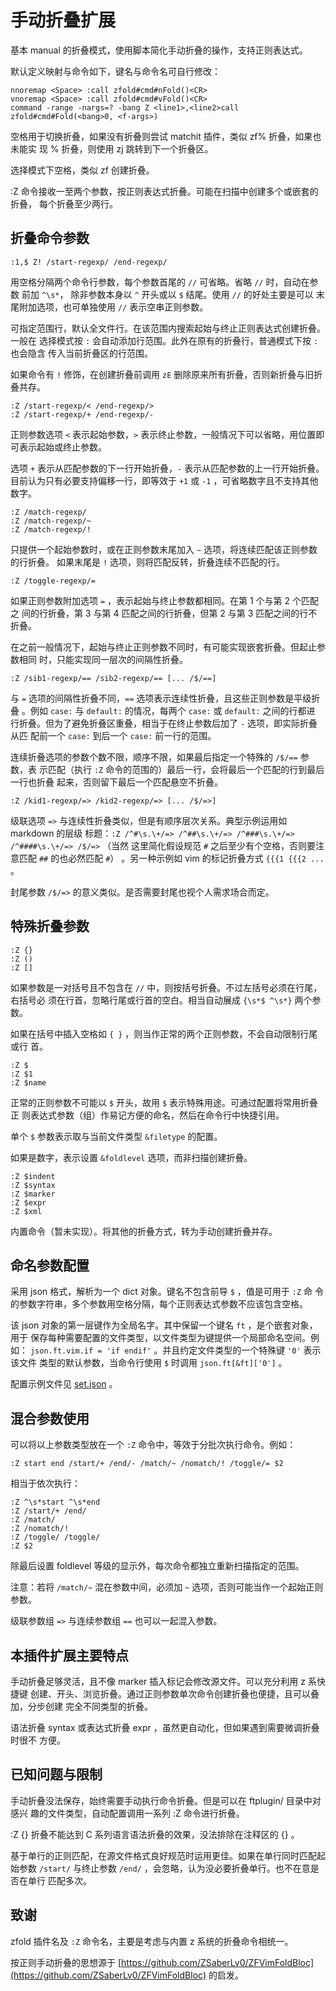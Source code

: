 # 手动折叠扩展

基本 manual 的折叠模式，使用脚本简化手动折叠的操作，支持正则表达式。

默认定义映射与命令如下，键名与命令名可自行修改：
```vim
nnoremap <Space> :call zfold#cmd#nFold()<CR>
vnoremap <Space> :call zfold#cmd#vFold()<CR>
command -range -nargs=? -bang Z <line1>,<line2>call zfold#cmd#Fold(<bang>0, <f-args>)
```

空格用于切换折叠，如果没有折叠则尝试 matchit 插件，类似 zf% 折叠，如果也未能实
现 % 折叠，则使用 zj 跳转到下一个折叠区。

选择模式下空格，类似 zf 创建折叠。

:Z 命令接收一至两个参数，按正则表达式折叠。可能在扫描中创建多个或嵌套的折叠，
每个折叠至少两行。

## 折叠命令参数

```vim
:1,$ Z! /start-regexp/ /end-regexp/
```

用空格分隔两个命令行参数，每个参数首尾的 `//` 可省略。省略 `//` 时，自动在参数
前加 `^\s*`， 除非参数本身以 `^` 开头或以 `$` 结尾。使用 `//` 的好处主要是可以
末尾附加选项，也可单独使用 `//` 表示空串正则参数。

可指定范围行，默认全文件行。在该范围内搜索起始与终止正则表达式创建折叠。一般在
选择模式按 `:` 会自动添加行范围。此外在原有的折叠行，普通模式下按 `:` 也会隐含
传入当前折叠区的行范围。

如果命令有 `!` 修饰，在创建折叠前调用 `zE` 删除原来所有折叠，否则新折叠与旧折
叠共存。

```vim
:Z /start-regexp/< /end-regexp/>
:Z /start-regexp/+ /end-regexp/-
```

正则参数选项 `<` 表示起始参数，`>` 表示终止参数，一般情况下可以省略，用位置即
可表示起始或终止参数。

选项 `+` 表示从匹配参数的下一行开始折叠，`-` 表示从匹配参数的上一行开始折叠。
目前认为只有必要支持偏移一行，即等效于 `+1` 或 `-1` ，可省略数字且不支持其他数字。

```
:Z /match-regexp/
:Z /match-regexp/~
:Z /match-regexp/!
```

只提供一个起始参数时，或在正则参数末尾加入 `~` 选项，将连续匹配该正则参数的行折叠。
如果末尾是 `!` 选项，则将匹配反转，折叠连续不匹配的行。

```
:Z /toggle-regexp/=
```

如果正则参数附加选项 `=` ，表示起始与终止参数都相同。在第 1 个与第 2 个匹配之
间的行折叠，第 3 与第 4 匹配之间的行折叠，但第 2 与第 3 匹配之间的行不折叠。

在之前一般情况下，起始与终止正则参数不同时，有可能实现嵌套折叠。但起止参数相同
时，只能实现同一层次的间隔性折叠。

```
:Z /sib1-regexp/== /sib2-regexp/== [... /$/==]
```

与 `=` 选项的间隔性折叠不同，`==` 选项表示连续性折叠，且这些正则参数是平级折叠
。例如 `case:` 与 `default:` 的情况，每两个 `case:` 或 `default:` 之间的行都进
行折叠。但为了避免折叠区重叠，相当于在终止参数后加了 `-` 选项，即实际折叠从匹
配前一个 `case:` 到后一个 `case:` 前一行的范围。

连续折叠选项的参数个数不限，顺序不限，如果最后指定一个特殊的 `/$/==` 参数，表
示匹配（执行 `:Z` 命令的范围的）最后一行，会将最后一个匹配的行到最后一行也折叠
起来，否则留下最后一个匹配悬空不折叠。

```
:Z /kid1-regexp/=> /kid2-regexp/=> [... /$/=>]
```

级联选项 `=>` 与连续性折叠类似，但是有顺序层次关系。典型示例运用如 markdown 的层级
标题：`:Z /^#\s.\+/=> /^##\s.\+/=> /^###\s.\+/=> /^####\s.\+/=> /$/=>` （当然
这里简化假设规范 `#` 之后至少有个空格，否则要注意匹配 `##` 的也必然匹配 `#`）
。另一种示例如 vim 的标记折叠方式 `{{{1 {{{2 ...` 。

封尾参数 `/$/=>` 的意义类似。是否需要封尾也视个人需求场合而定。

## 特殊折叠参数

```
:Z {}
:Z ()
:Z []
```

如果参数是一对括号且不包含在 `//` 中，则按括号折叠。不过左括号必须在行尾，右括号必
须在行首，忽略行尾或行首的空白。相当自动展成 `{\s*$ ^\s*}` 两个参数。

如果在括号中插入空格如 `{ }` ，则当作正常的两个正则参数，不会自动限制行尾或行
首。

```
:Z $
:Z $1
:Z $name
```

正常的正则参数不可能以 `$` 开头，故用 `$` 表示特殊用途。可通过配置将常用折叠正
则表达式参数（组）作易记方便的命名，然后在命令行中快捷引用。

单个 `$` 参数表示取与当前文件类型 `&filetype` 的配置。

如果是数字，表示设置 `&foldlevel` 选项，而非扫描创建折叠。

```
:Z $indent
:Z $syntax
:Z $marker
:Z $expr
:Z $xml
```

内置命令（暂未实现）。将其他的折叠方式，转为手动创建折叠并存。

## 命名参数配置

采用 json 格式，解析为一个 dict 对象。键名不包含前导 `$` ，值是可用于 `:Z` 命
令的参数字符串，多个参数用空格分隔，每个正则表达式参数不应该包含空格。

该 json 对象的第一层键作为全局名字。其中保留一个键名 `ft` ，是个嵌套对象，用于
保存每种需要配置的文件类型，以文件类型为键提供一个局部命名空间。例如：
`json.ft.vim.if = 'if endif'` 。并且约定文件类型的一个特殊键 `'0'` 表示该文件
类型的默认参数，当命令行使用 `$` 时调用 `json.ft[&ft]['0']` 。

配置示例文件见 [set.json](set.json) 。

## 混合参数使用

可以将以上参数类型放在一个 `:Z` 命令中，等效于分批次执行命令。例如：

```
:Z start end /start/+ /end/- /match/~ /nomatch/! /toggle/= $2
```

相当于依次执行：
```
:Z ^\s*start ^\s*end
:Z /start/+ /end/
:Z /match/
:Z /nomatch/!
:Z /toggle/ /toggle/
:Z $2
```

除最后设置 foldlevel 等级的显示外，每次命令都独立重新扫描指定的范围。

注意：若将 `/match/~` 混在参数中间，必须加 `~` 选项，否则可能当作一个起始正则
参数。

级联参数组 `=>` 与连续参数组 `==` 也可以一起混入参数。

## 本插件扩展主要特点

手动折叠足够灵活，且不像 marker 插入标记会修改源文件。可以充分利用 z 系快捷键
创建、开头、浏览折叠。通过正则参数单次命令创建折叠也便捷，且可以叠加，分步创建
完全不同类型的折叠。

语法折叠 syntax 或表达式折叠 expr ，虽然更自动化，但如果遇到需要微调折叠时很不
方便。

## 已知问题与限制

手动折叠没法保存，始终需要手动执行命令折叠。但是可以在 ftplugin/ 目录中对感兴
趣的文件类型，自动配置调用一系列 :Z 命令进行折叠。

:Z {} 折叠不能达到 C 系列语言语法折叠的效果，没法排除在注释区的 {} 。

基于单行的正则匹配，在源文件格式良好规范时运用更佳。如果在单行同时匹配起始参数
`/start/` 与终止参数 `/end/` ，会忽略，认为没必要折叠单行。也不在意是否在单行
匹配多次。

## 致谢

zfold 插件名及 `:Z` 命令名，主要是考虑与内置 z 系统的折叠命令相统一。

按正则手动折叠的思想源于
[https://github.com/ZSaberLv0/ZFVimFoldBloc](https://github.com/ZSaberLv0/ZFVimFoldBloc)
的启发。
